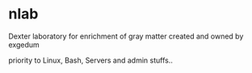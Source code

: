# nlab
Dexter laboratory for enrichment of gray matter
created and owned by exgedum

priority to Linux, Bash, Servers and admin stuffs..
